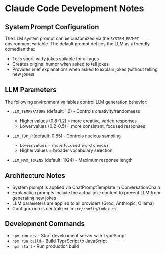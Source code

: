 # Claude Code Development Notes

## System Prompt Configuration

The LLM system prompt can be customized via the `SYSTEM_PROMPT` environment variable. The default prompt defines the LLM as a friendly comedian that:
- Tells short, witty jokes suitable for all ages
- Creates original humor when asked to tell jokes
- Provides brief explanations when asked to explain jokes (without telling new jokes)

## LLM Parameters

The following environment variables control LLM generation behavior:

- `LLM_TEMPERATURE` (default: 1.0) - Controls creativity/randomness
  - Higher values (0.8-1.2) = more creative, varied responses
  - Lower values (0.2-0.5) = more consistent, focused responses

- `LLM_TOP_P` (default: 0.85) - Controls nucleus sampling
  - Lower values = more focused word choices
  - Higher values = broader vocabulary selection

- `LLM_MAX_TOKENS` (default: 1024) - Maximum response length

## Architecture Notes

- System prompt is applied via ChatPromptTemplate in ConversationChain
- Explanation prompts include the actual joke content to prevent LLM from generating new jokes
- LLM parameters are applied to all providers (Groq, Anthropic, Ollama)
- Configuration is centralized in `src/config/index.ts`

## Development Commands

- `npm run dev` - Start development server with TypeScript
- `npm run build` - Build TypeScript to JavaScript
- `npm start` - Run production build